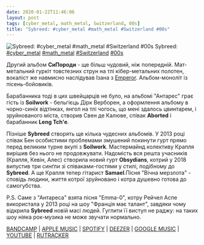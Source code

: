 ```yaml
---
date: 2020-01-22T11:46:06
layout: post
tags: [cyber_metal, math_metal, Switzerland, 00s]
title: "Sybreed: #cyber_metal #math_metal #Switzerland #00s"
---
```

![Sybreed: #cyber_metal #math_metal #Switzerland #00s](https://res.cloudinary.com/vast-space-unexplored/image/upload/photos/photo_858_22-01-2020_11-46-06.jpg)
Sybreed: [#cyber_metal](/tags/#cyber_metal) [#math_metal](/tags/#math_metal) [#Switzerland](/tags/#Switzerland) [#00s](/tags/#00s)

Другий альбом **СиПороди** - ще більш чудовий, ніж попередній. Мат-метальний гуркіт товстезних струн на тлі кібер-метальних полотен, вокаліст же навмисно наслідував Ізана з [Emperor](/2019-10-02-emperor--black-metal-symphonic-black-metal-norway). Альбом-моноліт із пісень-бойовиків.

Барабанника тоді в цих швейцарців не було, на альбомі &quot;Антарес&quot; грає гість із **Soilwork** - бельгієць Дірк Верборен, а оформлення альбому в чорно-синіх відтінках, янгол на тлі чогось, що мені здалось цвинтарем, і зруйнованого міста, створив Свен де Калюве, співак **Aborted** і барабанник **Leng Tch&#39;e**.

Пізніше **Sybreed** створять ще кілька чудесних альбомів. У 2013 році співак Бен особистими проблемами змушений покинути гурт прямо перед великим турне вкупі з **Soilwork**. Мастермайнд колективу Крапля вирішив без нього не продовжувати. Надомість вся решта учасників (Крапля, Кевін, Алес) створила новий гурт **Obsydians**, котрий у 2018 випустив три синґли зі співаками-гостями у стилі, подібному до **Sybreed**. А ще Крапля тепер гітарист **Samael**.Пісня &quot;Вічна мерзлота&quot; - сповідь людини, життя котрої зруйновано і котра душевно готова до самогубства.

P.S. Саме з &quot;Антареса&quot; взята пісня &quot;Emma-0&quot;, котру Рейчел Аспе використала у 2013 році на шоу &quot;Франція має талант&quot;, завдяки чому відкрила **Sybreed** новій масі людей. Гуглити її виступ не раджу: на таких шоу ніяка рок-музика не може звучати нормально.

[BANDCAMP](https://listenable-records.bandcamp.com/album/antares) \| [APPLE MUSIC](https://music.apple.com/ru/album/antares/269013928?l=uk) \| [SPOTIFY](https://open.spotify.com/album/6f7Bd3RODY81eQfQIrGTk7) \| [DEEZER](https://www.deezer.com/album/48908?utm_source=deezer&amp;utm_content=album-48908&amp;utm_term=1601611822_1579685959&amp;utm_medium=web) \| [GOOGLE MUSIC](https://play.google.com/music/m/Bj5lg4kgtfxasbioqj2gmbkltri?t=Antares_-_Sybreed) \| [YOUTUBE](https://www.youtube.com/playlist?list=PLF7E597290EBE078C) \| [RUTRACKER](https://rutracker.org/forum/viewtopic.php?t=4176155)